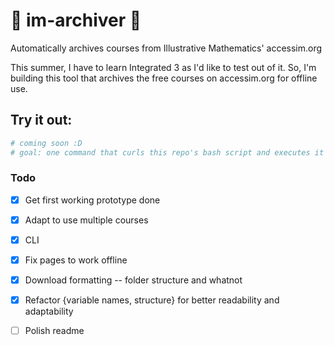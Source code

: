 # 📜 im-archiver 🧮
Automatically archives courses from Illustrative Mathematics' accessim.org

This summer, I have to learn Integrated 3 as I'd like to test out of it. So, I'm building this tool that archives the free courses on accessim.org for offline use.

## Try it out:
```bash
# coming soon :D
# goal: one command that curls this repo's bash script and executes it so you don't need to download anything
```

### Todo
- [x] Get first working prototype done
- [x] Adapt to use multiple courses
- [x] CLI
- [x] Fix pages to work offline
- [x] Download formatting -- folder structure and whatnot
- [x] Refactor {variable names, structure} for better readability and adaptability
- [ ] Polish readme

